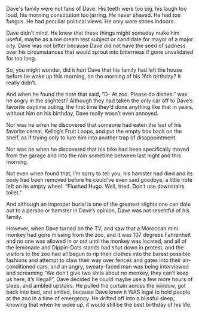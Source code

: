 Dave's family were not fans of Dave. His teeth were too big, his laugh too loud, his morning constitution too jarring. 
He never shaved. He had toe fungus. He had peculiar political views. He only wore shoes indoors. 


Dave didn’t mind. He knew that these things might someday make him useful, maybe as a toe cream test subject or candidate 
for mayor of a major city. Dave was not bitter because Dave did not have the seed of sadness over his circumstances that 
would sprout into bitterness if gone unvalidated for too long. 


So, you might wonder, did it hurt Dave that his family had left the house before he woke up this morning, on the morning 
of his 16th birthday? It really didn’t.


And when he found the note that said, “D- At zoo. Please do dishes.” was he angry in the slightest? Although they had 
taken the only car off to Dave’s favorite daytime outing, the first time they’d done anything like that in years, without 
him on his birthday, Dave really wasn’t even annoyed.


Nor was he when he discovered that someone had eaten the last of his favorite cereal, Kellog’s Fruit Loops, and put the
empty box back on the shelf, as if trying only to lure him into another trap of disappointment. 


Nor was he when he discovered that his bike had been specifically moved from the garage and into the rain sometime between last
night and this morning. 


Not even when found that, I’m sorry to tell you, his hamster had died and its body had been removed before he could’ve even 
said goodbye, a little note left on its empty wheel: “Flushed Hugo. Well, tried. Don’t use downstairs toilet.” 


And although an improper burial is one of the greatest slights one can dole out to a person or hamster in Dave’s 
opinion, Dave was not resentful of his family. 


However, when Dave turned on the TV, and saw that a Moroccan mini monkey had gone missing from the zoo, and it was 
107 degrees Fahrenheit and no one was allowed in or out until the monkey was located, and all of the lemonade and Dippin-Dots 
stands had shut down in protest, and the visitors to the zoo had all begun to rip their clothes into the barest possible
fashions and attempt to claw their way over fences and gates into their air-conditioned cars, and an angry, sweaty-faced man 
was being interviewed and screaming “We don’t give two shits about no monkey, they can’t keep us here, it’s illegal!”, Dave
decided he could maybe use a few more hours of sleep, and ambled upstairs. He pulled the curtain across the window, got back 
into bed, and smiled, because Dave knew it WAS legal to hold people at the zoo in a time of emergency. He drifted off into 
a blissful sleep, knowing that when he woke up, it would still be the best birthday of his life. 

